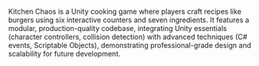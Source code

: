 Kitchen Chaos is a Unity cooking game where players craft recipes like burgers using six interactive counters and seven ingredients. 
It features a modular, production-quality codebase, integrating Unity essentials (character controllers, collision detection) with advanced techniques (C# events, Scriptable Objects),
demonstrating professional-grade design and scalability for future development.
